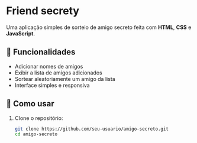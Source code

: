 # Friend secrety

Uma aplicação simples de sorteio de amigo secreto feita com **HTML**, **CSS** e **JavaScript**.

## 📌 Funcionalidades

- Adicionar nomes de amigos
- Exibir a lista de amigos adicionados
- Sortear aleatoriamente um amigo da lista
- Interface simples e responsiva

## 🚀 Como usar

1. Clone o repositório:
   ```bash
   git clone https://github.com/seu-usuario/amigo-secreto.git
   cd amigo-secreto
   ```
